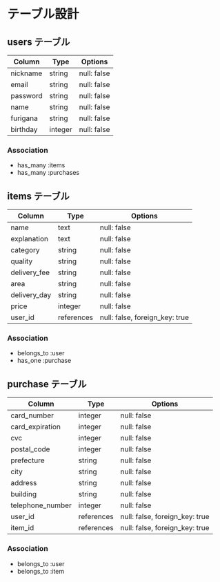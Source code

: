 # テーブル設計

## users テーブル

| Column   | Type    | Options     |
| -------- | ------- | ----------- |
| nickname | string  | null: false |
| email    | string  | null: false |
| password | string  | null: false |
| name     | string  | null: false |
| furigana | string  | null: false |
| birthday | integer | null: false |

### Association

- has_many :items
- has_many :purchases

## items テーブル

| Column       | Type       | Options                        |
| ------------ | ---------- | ------------------------------ |
| name         | text       | null: false                    |
| explanation  | text       | null: false                    |
| category     | string     | null: false                    |
| quality      | string     | null: false                    |
| delivery_fee | string     | null: false                    |
| area         | string     | null: false                    |
| delivery_day | string     | null: false                    |
| price        | integer    | null: false                    |
| user_id      | references | null: false, foreign_key: true |

### Association

- belongs_to :user
- has_one :purchase

## purchase テーブル

| Column           | Type       | Options                        |
| ---------------- | ---------- | ------------------------------ |
| card_number      | integer    | null: false                    |
| card_expiration  | integer    | null: false                    |
| cvc              | integer    | null: false                    |
| postal_code      | integer    | null: false                    |
| prefecture       | string     | null: false                    |
| city             | string     | null: false                    |
| address          | string     | null: false                    |
| building         | string     | null: false                    |
| telephone_number | integer    | null: false                    |
| user_id          | references | null: false, foreign_key: true |
| item_id          | references | null: false, foreign_key: true |

### Association

- belongs_to :user
- belongs_to :item
